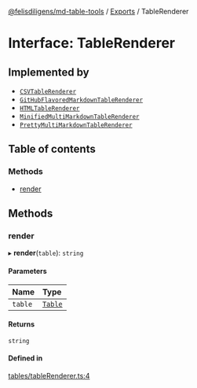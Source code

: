 [@felisdiligens/md-table-tools](../README.md) / [Exports](../modules.md) / TableRenderer

# Interface: TableRenderer

## Implemented by

- [`CSVTableRenderer`](../classes/CSVTableRenderer.md)
- [`GitHubFlavoredMarkdownTableRenderer`](../classes/GitHubFlavoredMarkdownTableRenderer.md)
- [`HTMLTableRenderer`](../classes/HTMLTableRenderer.md)
- [`MinifiedMultiMarkdownTableRenderer`](../classes/MinifiedMultiMarkdownTableRenderer.md)
- [`PrettyMultiMarkdownTableRenderer`](../classes/PrettyMultiMarkdownTableRenderer.md)

## Table of contents

### Methods

- [render](TableRenderer.md#render)

## Methods

### render

▸ **render**(`table`): `string`

#### Parameters

| Name | Type |
| :------ | :------ |
| `table` | [`Table`](../classes/Table.md) |

#### Returns

`string`

#### Defined in

[tables/tableRenderer.ts:4](https://github.com/FelisDiligens/md-table-tools/blob/7054713/src/tables/tableRenderer.ts#L4)
